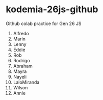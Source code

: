 # kodemia-26js-github

Github colab practice for Gen 26 JS

1. Alfredo
2. Marin
3. Lenny
4. Eddie
5. Rob
6. Rodrigo
7. Abraham
8. Mayra
9. Nayeli
10. LaloMiranda
11. Wilson
12. Annie
